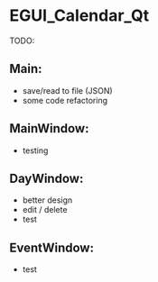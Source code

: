 # EGUI_Calendar_Qt
TODO:
## Main:
- save/read to file (JSON)
- some code refactoring
## MainWindow:
- testing
## DayWindow:
- better design
- edit / delete
- test
## EventWindow:
- test

